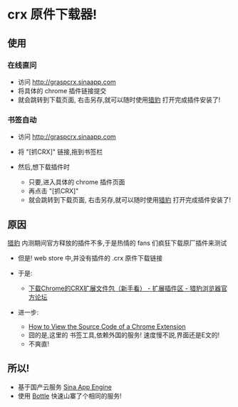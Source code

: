# crx 原件下载器!

## 使用

### 在线直问

- 访问 http://graspcrx.sinaapp.com
- 将具体的 chrome 插件链接提交
- 就会跳转到下载页面, 右击另存,就可以随时使用[猎豹](http://liebao.cn) 打开完成插件安装了!

### 书签自动

- 访问 http://graspcrx.sinaapp.com
- 将 "[抓CRX]" 链接,拖到书签栏
- 然后,想下载插件时

    - 只要,进入具体的 chrome 插件页面
    - 再点击 "[抓CRX]" 
    - 就会跳转到下载页面, 右击另存,就可以随时使用[猎豹](http://liebao.cn) 打开完成插件安装了!



## 原因

[猎豹](http://liebao.cn) 内测期间官方释放的插件不多,于是热情的 fans 们疯狂下载原厂插件来测试

- 但是! web store 中,并没有插件的 .crx 原件下载链接
- 于是: 

    - [下载Chrome的CRX扩展文件包（新手看） - 扩展插件区 - 猎豹浏览器官方论坛](http://bbs.liebao.cn/thread-11492-1-1.html)

- 进一步:

    - [How to View the Source Code of a Chrome Extension](http://www.labnol.org/software/view-source-of-chrome-extension/21284/)
    - 囧的是,这里的 书签工具,依赖外国的服务! 速度慢不説,界面还是E文的!
    - 不爽直!


## 所以!

- 基于国产云服务 [Sina App Engine](http://sae.sina.com.cn/?m=devcenter)
- 使用 [Bottle](http://bottlepy.org/) 快速山寨了个相同的服务!


